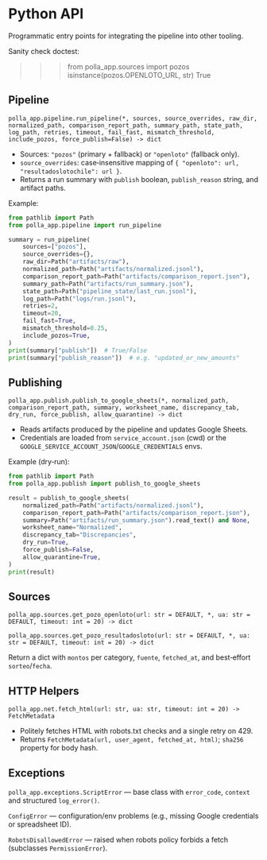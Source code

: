 # Python API

Programmatic entry points for integrating the pipeline into other tooling.

Sanity check doctest:

>>> from polla_app.sources import pozos
>>> isinstance(pozos.OPENLOTO_URL, str)
True

## Pipeline

`polla_app.pipeline.run_pipeline(*, sources, source_overrides, raw_dir, normalized_path, comparison_report_path, summary_path, state_path, log_path, retries, timeout, fail_fast, mismatch_threshold, include_pozos, force_publish=False) -> dict`

- Sources: `"pozos"` (primary + fallback) or `"openloto"` (fallback only).
- `source_overrides`: case‑insensitive mapping of `{ "openloto": url, "resultadoslotochile": url }`.
- Returns a run summary with `publish` boolean, `publish_reason` string, and artifact paths.

Example:

```python
from pathlib import Path
from polla_app.pipeline import run_pipeline

summary = run_pipeline(
    sources=["pozos"],
    source_overrides={},
    raw_dir=Path("artifacts/raw"),
    normalized_path=Path("artifacts/normalized.jsonl"),
    comparison_report_path=Path("artifacts/comparison_report.json"),
    summary_path=Path("artifacts/run_summary.json"),
    state_path=Path("pipeline_state/last_run.jsonl"),
    log_path=Path("logs/run.jsonl"),
    retries=2,
    timeout=20,
    fail_fast=True,
    mismatch_threshold=0.25,
    include_pozos=True,
)
print(summary["publish"])  # True/False
print(summary["publish_reason"])  # e.g. "updated_or_new_amounts"
```

## Publishing

`polla_app.publish.publish_to_google_sheets(*, normalized_path, comparison_report_path, summary, worksheet_name, discrepancy_tab, dry_run, force_publish, allow_quarantine) -> dict`

- Reads artifacts produced by the pipeline and updates Google Sheets.
- Credentials are loaded from `service_account.json` (cwd) or the `GOOGLE_SERVICE_ACCOUNT_JSON`/`GOOGLE_CREDENTIALS` envs.

Example (dry‑run):

```python
from pathlib import Path
from polla_app.publish import publish_to_google_sheets

result = publish_to_google_sheets(
    normalized_path=Path("artifacts/normalized.jsonl"),
    comparison_report_path=Path("artifacts/comparison_report.json"),
    summary=Path("artifacts/run_summary.json").read_text() and None,
    worksheet_name="Normalized",
    discrepancy_tab="Discrepancies",
    dry_run=True,
    force_publish=False,
    allow_quarantine=True,
)
print(result)
```

## Sources

`polla_app.sources.get_pozo_openloto(url: str = DEFAULT, *, ua: str = DEFAULT, timeout: int = 20) -> dict`

`polla_app.sources.get_pozo_resultadosloto(url: str = DEFAULT, *, ua: str = DEFAULT, timeout: int = 20) -> dict`

Return a dict with `montos` per category, `fuente`, `fetched_at`, and best‑effort `sorteo`/`fecha`.

## HTTP Helpers

`polla_app.net.fetch_html(url: str, ua: str, timeout: int = 20) -> FetchMetadata`

- Politely fetches HTML with robots.txt checks and a single retry on 429.
- Returns `FetchMetadata(url, user_agent, fetched_at, html)`; `sha256` property for body hash.

## Exceptions

`polla_app.exceptions.ScriptError` — base class with `error_code`, `context` and structured `log_error()`.

`ConfigError` — configuration/env problems (e.g., missing Google credentials or spreadsheet ID).

`RobotsDisallowedError` — raised when robots policy forbids a fetch (subclasses `PermissionError`).
